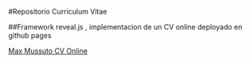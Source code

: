 #Repositorio Curriculum Vitae

##Framework reveal.js , implementacion de un CV online deployado en github pages

[Max Mussuto CV Online](https://mossmax62.github.io/ppt)